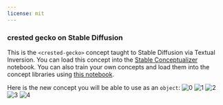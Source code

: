 ```yaml
---
license: mit
---
```

### crested gecko on Stable Diffusion
This is the `<crested-gecko>` concept taught to Stable Diffusion via Textual Inversion. You can load this concept into the [Stable Conceptualizer](https://colab.research.google.com/github/huggingface/notebooks/blob/main/diffusers/stable_conceptualizer_inference.ipynb) notebook. You can also train your own concepts and load them into the concept libraries using [this notebook](https://colab.research.google.com/github/huggingface/notebooks/blob/main/diffusers/sd_textual_inversion_training.ipynb).

Here is the new concept you will be able to use as an `object`:
![<crested-gecko> 0](https://huggingface.co/sd-concepts-library/crested-gecko/resolve/main/concept_images/3.jpeg)
![<crested-gecko> 1](https://huggingface.co/sd-concepts-library/crested-gecko/resolve/main/concept_images/0.jpeg)
![<crested-gecko> 2](https://huggingface.co/sd-concepts-library/crested-gecko/resolve/main/concept_images/1.jpeg)
![<crested-gecko> 3](https://huggingface.co/sd-concepts-library/crested-gecko/resolve/main/concept_images/2.jpeg)
![<crested-gecko> 4](https://huggingface.co/sd-concepts-library/crested-gecko/resolve/main/concept_images/4.jpeg)

